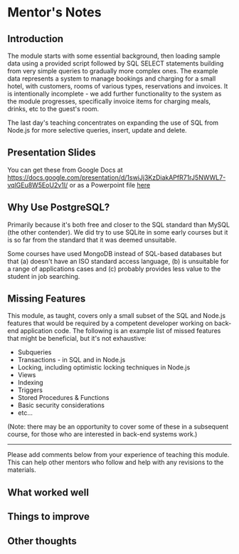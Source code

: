 # Mentor's Notes

## Introduction

The module starts with some essential background, then loading sample data using a provided script followed by SQL SELECT statements building from very simple queries to gradually more complex ones. The example data represents a system to manage bookings and charging for a small hotel, with customers, rooms of various types, reservations and invoices. It is intentionally incomplete - we add further functionality to the system as the module progresses, specifically invoice items for charging meals, drinks, etc to the guest's room.

The last day's teaching concentrates on expanding the use of SQL from Node.js for more selective queries, insert, update and delete.

## Presentation Slides

You can get these from Google Docs at
https://docs.google.com/presentation/d/1swiJj3KzDiakAPfR71rJ5NWWL7-vqlGEu8W5EoU2v1I/
or as a Powerpoint file [here](./CYF_DB_1.pptx)

## Why Use PostgreSQL?

Primarily because it's both free and closer to the SQL standard than MySQL (the other contender). We did try to use SQLite in some early courses but it is so far from the standard that it was deemed unsuitable.

Some courses have used MongoDB instead of SQL-based databases but that (a) doesn't have an ISO standard access language, (b) is unsuitable for a range of applications cases and (c) probably provides less value to the student in job searching.

## Missing Features

This module, as taught, covers only a small subset of the SQL and Node.js features that would be required by a competent developer working on back-end application code. The following is an example list of missed features that might be beneficial, but it's not exhaustive:

- Subqueries
- Transactions - in SQL and in Node.js
- Locking, including optimistic locking techniques in Node.js
- Views
- Indexing
- Triggers
- Stored Procedures & Functions
- Basic security considerations
- etc...

(Note: there may be an opportunity to cover some of these in a subsequent course, for those who are interested in back-end systems work.)

---

Please add comments below from your experience of teaching this module. This can help other mentors who follow and help with any revisions to the materials.

## What worked well

## Things to improve

## Other thoughts
